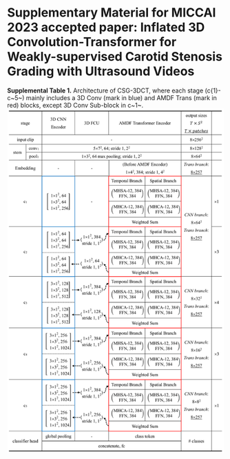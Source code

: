 # Supplementary Material for MICCAI 2023 accepted paper: Inflated 3D Convolution-Transformer for Weakly-supervised Carotid Stenosis Grading with Ultrasound Videos
__Supplemental Table 1.__ Architecture of CSG-3DCT, where each stage (c{1}-c~5~) mainly includes a 3D Conv (mark in blue) and AMDF Trans (mark in red) blocks, except 3D Conv Sub-block in c~1~.
![image](https://github.com/XinRuiZhou0106/CSG-3DCT_supp/blob/main/supp_miccai23.png)
